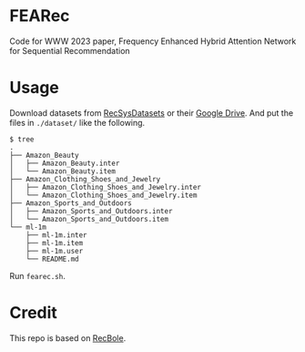 # FEARec
Code for WWW 2023 paper, Frequency Enhanced Hybrid Attention Network for Sequential Recommendation

# Usage

Download datasets from [RecSysDatasets](https://github.com/RUCAIBox/RecSysDatasets) or their [Google Drive](https://drive.google.com/drive/folders/1ahiLmzU7cGRPXf5qGMqtAChte2eYp9gI). And put the files in `./dataset/` like the following.

```
$ tree
.
├── Amazon_Beauty
│   ├── Amazon_Beauty.inter
│   └── Amazon_Beauty.item
├── Amazon_Clothing_Shoes_and_Jewelry
│   ├── Amazon_Clothing_Shoes_and_Jewelry.inter
│   └── Amazon_Clothing_Shoes_and_Jewelry.item
├── Amazon_Sports_and_Outdoors
│   ├── Amazon_Sports_and_Outdoors.inter
│   └── Amazon_Sports_and_Outdoors.item
└── ml-1m
    ├── ml-1m.inter
    ├── ml-1m.item
    ├── ml-1m.user
    └── README.md
```

Run `fearec.sh`.



# Credit
This repo is based on [RecBole](https://github.com/RUCAIBox/RecBole).
